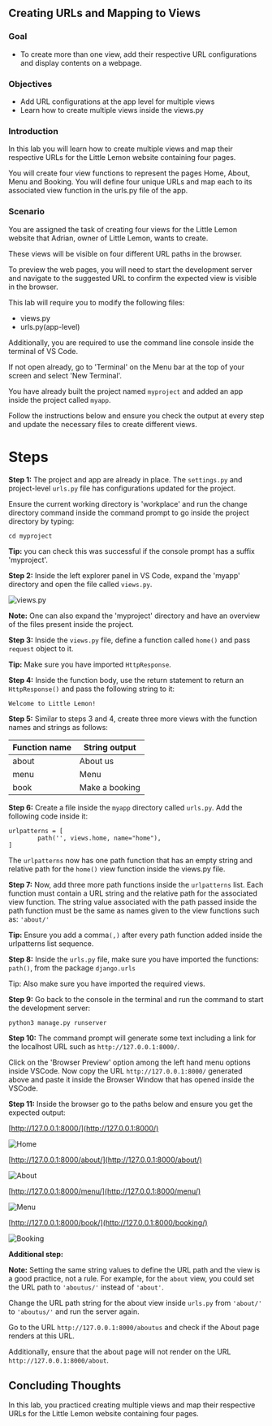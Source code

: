 ## Creating URLs and Mapping to Views


### Goal

- To create more than one view, add their respective URL configurations and display contents on a webpage.

### Objectives

- Add URL configurations at the app level for multiple views
- Learn how to create multiple views inside the views.py


### Introduction

In this lab you will learn how to create multiple views and map their respective URLs for the Little Lemon website containing four pages.

You will create four view functions to represent the pages Home, About, Menu and Booking. You will define four unique URLs and map each to its associated view function in the urls.py file of the app.

### Scenario

You are assigned the task of creating four views for the Little Lemon website that Adrian, owner of Little Lemon, wants to create.

These views will be visible on four different URL paths in the browser.

To preview the web pages, you will need to start the development server and navigate to the suggested URL to confirm the expected view is visible in the browser.

This lab will require you to modify the following files:

- views.py
- urls.py(app-level)

Additionally, you are required to use the command line console inside the terminal of VS Code.

If not open already, go to 'Terminal' on the Menu bar at the top of your screen and select 'New Terminal'.


You have already built the project named ```myproject``` and added an app inside the project called ```myapp```.

Follow the instructions below and ensure you check the output at every step and update the necessary files to create different views.

# Steps

**Step 1:**
 The project and app are already in place. The ```settings.py``` and project-level ```urls.py``` file has configurations updated for the project.

Ensure the current working directory is 'workplace' and run the change directory command inside the command prompt to go inside the project directory by typing:

```cd myproject```


**Tip:** you can check this was successful if the console prompt has a suffix 'myproject'.

**Step 2:**
 Inside the left explorer panel in VS Code, expand the 'myapp' directory and open the file called ```views.py```.

![views.py](assets/views.png)

**Note:** One can also expand the 'myproject' directory and have an overview of the files present inside the project.

**Step 3:**
 Inside the ```views.py``` file, define a function called ```home()``` and pass ```request``` object to it.

**Tip:** Make sure you have imported ```HttpResponse```.

**Step 4:**
 Inside the function body, use the return statement to return an ```HttpResponse()``` and pass the following string to it:

```Welcome to Little Lemon!```


**Step 5:**
 Similar to steps 3 and 4, create three more views with the function names and strings as follows:

| **Function name** | **String output** |
| --- | --- |
| about | About us |
| menu | Menu |
| book | Make a booking |

**Step 6:**
 Create a file inside the ```myapp``` directory called ```urls.py```. Add the following code inside it:

```
urlpatterns = [     
        path('', views.home, name="home"),    
]

```

The ```urlpatterns``` now has one path function that has an empty string and relative path for the ```home()``` view function inside the views.py file.

**Step 7:**
 Now, add three more path functions inside the ```urlpatterns``` list. Each function must contain a URL string and the relative path for the associated view function. The string value associated with the path passed inside the path function must be the same as names given to the view functions such as: ```'about/'```

**Tip:** Ensure you add a comma```(,)``` after every path function added inside the urlpatterns list sequence.

**Step 8:**
 Inside the ```urls.py``` file, make sure you have imported the functions: ```path()```, from the package ```django.urls```

Tip: Also make sure you have imported the required views.

**Step 9:**
 Go back to the console in the terminal and run the command to start the development server:

```python3 manage.py runserver```


**Step 10:**
 The command prompt will generate some text including a link for the localhost URL such as ```http://127.0.0.1:8000/```.

Click on the 'Browser Preview' option among the left hand menu options inside VSCode. Now copy the URL ```http://127.0.0.1:8000/``` generated above and paste it inside the Browser Window that has opened inside the VSCode.

**Step 11:**
 Inside the browser go to the paths below and ensure you get the expected output:

[http://127.0.0.1:8000/](http://127.0.0.1:8000/)

![Home](assets/home.png)

[http://127.0.0.1:8000/about/](http://127.0.0.1:8000/about/)

![About](assets/about.png)

[http://127.0.0.1:8000/menu/](http://127.0.0.1:8000/menu/)

![Menu](assets/menu.png)

[http://127.0.0.1:8000/book/](http://127.0.0.1:8000/booking/)

![Booking](assets/book.png)

**Additional step:**

**Note:** Setting the same string values to define the URL path and the view is a good practice, not a rule. For example, for the ```about``` view, you could set the URL path to ```'aboutus/'``` instead of ```'about'```.

Change the URL path string for the about view inside ```urls.py``` from ```'about/'``` to ```'aboutus/'``` and run the server again.

Go to the URL ```http://127.0.0.1:8000/aboutus``` and check if the About page renders at this URL.

Additionally, ensure that the about page will not render on the URL ```http://127.0.0.1:8000/about```.

## Concluding Thoughts

In this lab, you practiced creating multiple views and map their respective URLs for the Little Lemon website containing four pages.